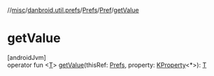 //[misc](../../../../index.md)/[danbroid.util.prefs](../../index.md)/[Prefs](../index.md)/[Pref](index.md)/[getValue](get-value.md)

# getValue

[androidJvm]\
operator fun <[T](get-value.md)> [getValue](get-value.md)(thisRef: [Prefs](../index.md), property: [KProperty](https://kotlinlang.org/api/latest/jvm/stdlib/kotlin.reflect/-k-property/index.html)<*>): [T](get-value.md)
